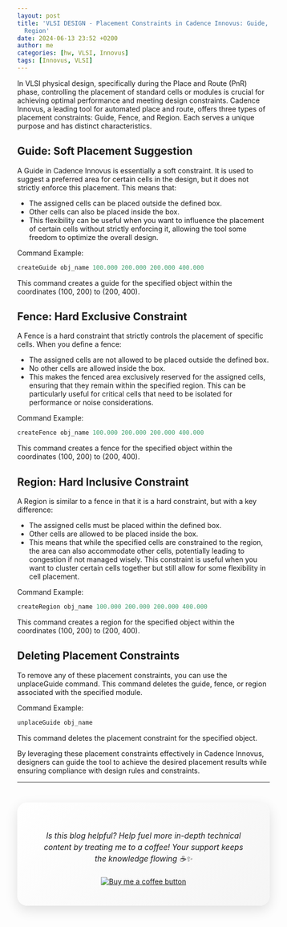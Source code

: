 ```yaml
---
layout: post
title: 'VLSI DESIGN - Placement Constraints in Cadence Innovus: Guide, Fence, and
  Region'
date: 2024-06-13 23:52 +0200
author: me
categories: [hw, VLSI, Innovus]
tags: [Innovus, VLSI]
---
```

In VLSI physical design, specifically during the Place and Route (PnR) phase, controlling the placement of standard cells or modules is crucial for achieving optimal performance and meeting design constraints. Cadence Innovus, a leading tool for automated place and route, offers three types of placement constraints: Guide, Fence, and Region. Each serves a unique purpose and has distinct characteristics.

## Guide: Soft Placement Suggestion
A Guide in Cadence Innovus is essentially a soft constraint. It is used to suggest a preferred area for certain cells in the design, but it does not strictly enforce this placement. This means that:

- The assigned cells can be placed outside the defined box.
- Other cells can also be placed inside the box.
- This flexibility can be useful when you want to influence the placement of certain cells without strictly enforcing it, allowing the tool some freedom to optimize the overall design.

Command Example:

```tcl
createGuide obj_name 100.000 200.000 200.000 400.000
```

This command creates a guide for the specified object within the coordinates (100, 200) to (200, 400).

## Fence: Hard Exclusive Constraint
A Fence is a hard constraint that strictly controls the placement of specific cells. When you define a fence:

- The assigned cells are not allowed to be placed outside the defined box.
- No other cells are allowed inside the box.
- This makes the fenced area exclusively reserved for the assigned cells, ensuring that they remain within the specified region. This can be particularly useful for critical cells that need to be isolated for performance or noise considerations.

Command Example:

```tcl
createFence obj_name 100.000 200.000 200.000 400.000 
```
This command creates a fence for the specified object within the coordinates (100, 200) to (200, 400).

## Region: Hard Inclusive Constraint
A Region is similar to a fence in that it is a hard constraint, but with a key difference:

- The assigned cells must be placed within the defined box.
- Other cells are allowed to be placed inside the box.
- This means that while the specified cells are constrained to the region, the area can also accommodate other cells, potentially leading to congestion if not managed wisely. This constraint is useful when you want to cluster certain cells together but still allow for some flexibility in cell placement.

Command Example:
```tcl
createRegion obj_name 100.000 200.000 200.000 400.000
```
This command creates a region for the specified object within the coordinates (100, 200) to (200, 400).

## Deleting Placement Constraints
To remove any of these placement constraints, you can use the unplaceGuide command. This command deletes the guide, fence, or region associated with the specified module.

Command Example:
```tcl
unplaceGuide obj_name
```
This command deletes the placement constraint for the specified object.

By leveraging these placement constraints effectively in Cadence Innovus, designers can guide the tool to achieve the desired placement results while ensuring compliance with design rules and constraints.

----
<div align="center" style="background: linear-gradient(135deg, #ffffff, #f5f5f5); padding: 40px; border-radius: 20px; box-shadow: 0 8px 24px rgba(0,0,0,0.12); margin: 40px 0; backdrop-filter: blur(10px); -webkit-backdrop-filter: blur(10px);">
    <p style="font-family: -apple-system, BlinkMacSystemFont, 'SF Pro Text', sans-serif; font-size: 1.1em; color: #1d1d1f; line-height: 1.5; margin-bottom: 25px; font-weight: 400;">
        <i>Is this blog helpful? Help fuel more in-depth technical content by treating me to a coffee! Your support keeps the knowledge flowing ☕✨</i>
    </p>
    <a href="https://www.buymeacoffee.com/angli"><img src="https://img.buymeacoffee.com/button-api/?text=Buy me a coffee&emoji=&slug=angli&button_colour=FFDD00&font_colour=000000&font_family=Lato&outline_colour=000000&coffee_colour=ffffff" alt="Buy me a coffee button"></a>
</div>
